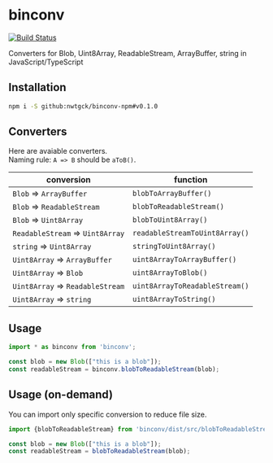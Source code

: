 # binconv
[![Build Status](https://travis-ci.com/nwtgck/binconv-npm.svg?branch=develop)](https://travis-ci.com/nwtgck/binconv-npm)

Converters for Blob, Uint8Array, ReadableStream, ArrayBuffer, string in JavaScript/TypeScript

## Installation

```bash
npm i -S github:nwtgck/binconv-npm#v0.1.0
```

## Converters

Here are avaiable converters.  
Naming rule: `A => B` should be `aToB()`.

| conversion                       | function                       |
|----------------------------------|--------------------------------|
| `Blob` => `ArrayBuffer`          | `blobToArrayBuffer()`          |
| `Blob` => `ReadableStream`       | `blobToReadableStream()`       |
| `Blob` => `Uint8Array`           | `blobToUint8Array()`           |
| `ReadableStream` => `Uint8Array` | `readableStreamToUint8Array()` |
| `string` => `Uint8Array`         | `stringToUint8Array()`         |
| `Uint8Array` => `ArrayBuffer`    | `uint8ArrayToArrayBuffer()`    |
| `Uint8Array` => `Blob`           | `uint8ArrayToBlob()`           |
| `Uint8Array` => `ReadableStream` | `uint8ArrayToReadableStream()` |
| `Uint8Array` => `string`         | `uint8ArrayToString()`         |


## Usage

```ts
import * as binconv from 'binconv';

const blob = new Blob(["this is a blob"]);
const readableStream = binconv.blobToReadableStream(blob);
```

## Usage (on-demand)

You can import only specific conversion to reduce file size.
```ts
import {blobToReadableStream} from 'binconv/dist/src/blobToReadableStream';

const blob = new Blob(["this is a blob"]);
const readableStream = blobToReadableStream(blob);
```
